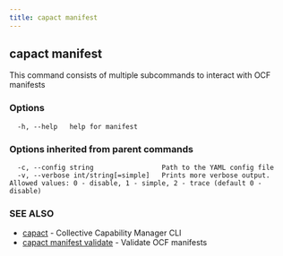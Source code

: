 ```yaml
---
title: capact manifest
---
```


## capact manifest

This command consists of multiple subcommands to interact with OCF manifests

### Options

```
  -h, --help   help for manifest
```

### Options inherited from parent commands

```
  -c, --config string                 Path to the YAML config file
  -v, --verbose int/string[=simple]   Prints more verbose output. Allowed values: 0 - disable, 1 - simple, 2 - trace (default 0 - disable)
```

### SEE ALSO

* [capact](capact.md)	 - Collective Capability Manager CLI
* [capact manifest validate](capact_manifest_validate.md)	 - Validate OCF manifests

